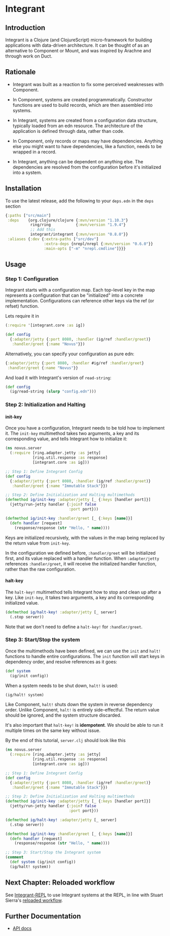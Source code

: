 # Integrant

## Introduction

Integrant is a Clojure (and ClojureScript) micro-framework for building applications with data-driven architecture. It can be thought of as an alternative to Component or Mount, and was inspired by Arachne and through work on Duct.

## Rationale

- Integrant was built as a reaction to fix some perceived weaknesses with Component.

- In Component, systems are created programmatically. Constructor functions are used to build records, which are then assembled into systems.

- In Integrant, systems are created from a configuration data structure, typically loaded from an edn resource. The architecture of the application is defined through data, rather than code.

- In Component, only records or maps may have dependencies. Anything else you might want to have dependencies, like a function, needs to be wrapped in a record.

- In Integrant, anything can be dependent on anything else. The dependencies are resolved from the configuration before it's initialized into a system.


## Installation

To use the latest release, add the following to your `deps.edn` in the `deps` section

```clojure
{:paths ["src/main"]
 :deps    {org.clojure/clojure {:mvn/version "1.10.3"}
           ring/ring           {:mvn/version "1.9.4"}
           ;; Add this
           integrant/integrant {:mvn/version "0.8.0"}}
 :aliases {:dev {:extra-paths ["src/dev"]
                 :extra-deps {nrepl/nrepl {:mvn/version "0.6.0"}}
                 :main-opts ["-m" "nrepl.cmdline"]}}}

```

## Usage

### Step 1: Configuration

Integrant starts with a configuration map. Each top-level key in the map represents a configuration that can be "initialized" into a concrete implementation. Configurations can reference other keys via the ref (or refset) function.

Lets require it in

```clojure
(:require '[integrant.core :as ig])

(def config
  {:adapter/jetty {:port 8080, :handler (ig/ref :handler/greet)}
   :handler/greet {:name "Novus"}})
```

Alternatively, you can specify your configuration as pure edn:

```clojure
{:adapter/jetty {:port 8080, :handler #ig/ref :handler/greet}
 :handler/greet {:name "Novus"}}
```

And load it with Integrant's version of `read-string`:

```clojure
(def config
  (ig/read-string (slurp "config.edn")))
```

### Step 2: Initialization and Halting


#### init-key

Once you have a configuration, Integrant needs to be told how to
implement it. The `init-key` multimethod takes two arguments, a key
and its corresponding value, and tells Integrant how to initialize it:

```clojure
(ns novus.server
  (:require [ring.adapter.jetty :as jetty]
            [ring.util.response :as response]
            [integrant.core :as ig]))

;; Step 1: Define Integrant Config
(def config
  {:adapter/jetty {:port 8080, :handler (ig/ref :handler/greet)}
   :handler/greet {:name "Immutable Stack"}})

;; Step 2: Define Initialization and Halting multimethods
(defmethod ig/init-key :adapter/jetty [_ {:keys [handler port]}]
  (jetty/run-jetty handler {:join? false
                            :port port}))

(defmethod ig/init-key :handler/greet [_ {:keys [name]}]
  (defn handler [request]
    (response/response (str "Hello, " name))))
```

Keys are initialized recursively, with the values in the map being
replaced by the return value from `init-key`.

In the configuration we defined before, `:handler/greet` will be
initialized first, and its value replaced with a handler function.
When `:adapter/jetty` references `:handler/greet`, it will receive the
initialized handler function, rather than the raw configuration.

#### halt-key

The `halt-key!` multimethod tells Integrant how to stop and clean up
after a key. Like `init-key`, it takes two arguments, a key and its
corresponding initialized value.

```clojure
(defmethod ig/halt-key! :adapter/jetty [_ server]
  (.stop server))
```

Note that we don't need to define a `halt-key!` for `:handler/greet`.

### Step 3: Start/Stop the system

Once the multimethods have been defined, we can use the `init` and
`halt!` functions to handle entire configurations. The `init` function
will start keys in dependency order, and resolve references as it
goes:

```clojure
(def system
  (ig/init config))
```

When a system needs to be shut down, `halt!` is used:

```clojure
(ig/halt! system)
```

Like Component, `halt!` shuts down the system in reverse dependency
order. Unlike Component, `halt!` is entirely side-effectful. The
return value should be ignored, and the system structure discarded.

It's also important that `halt-key!` is **idempotent**. We should be
able to run it multiple times on the same key without issue.


By the end of this tutorial, `server.clj` should look like this

```clj
(ns novus.server
  (:require [ring.adapter.jetty :as jetty]
            [ring.util.response :as response]
            [integrant.core :as ig]))

;; Step 1: Define Integrant Config
(def config
  {:adapter/jetty {:port 8080, :handler (ig/ref :handler/greet)}
   :handler/greet {:name "Immutable Stack"}})

;; Step 2: Define Initialization and Halting multimethods
(defmethod ig/init-key :adapter/jetty [_ {:keys [handler port]}]
  (jetty/run-jetty handler {:join? false
                            :port port}))

(defmethod ig/halt-key! :adapter/jetty [_ server]
  (.stop server))

(defmethod ig/init-key :handler/greet [_ {:keys [name]}]
  (defn handler [request]
    (response/response (str "Hello, " name))))

;; Step 3: Start/Stop the Integrant system
(comment
  (def system (ig/init config))
  (ig/halt! system))


```

## Next Chapter: Reloaded workflow

See [Integrant-REPL](https://github.com/weavejester/integrant-repl) to
use Integrant systems at the REPL, in line with Stuart Sierra's [reloaded
workflow](http://thinkrelevance.com/blog/2013/06/04/clojure-workflow-reloaded).

## Further Documentation

* [API docs](https://weavejester.github.io/integrant/integrant.core.html)
